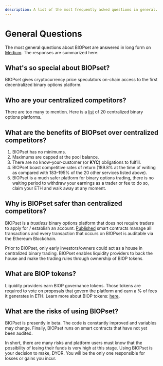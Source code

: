 ```yaml
---
description: A list of the most frequently asked questions in general.
---
```


# General Questions

The most general questions about BIOPset are answered in long form on [Medium](https://medium.com/biopset/biopbet-101-1647801107c4). The responses are summarized here.

## What's so special about BIOPset?

BIOPset gives cryptocurrency price speculators on-chain access to the first decentralized binary options platform.

## Who are your centralized competitors?

There are too many to mention. Here is a [list](https://evokefinance.com/best-binary-options-brokers/) of 20 centralized binary options platforms.

## What are the benefits of BIOPset over centralized competitors?

1. BIOPset has no minimums. 
2. Maximums are capped at the pool balance. 
3. There are no know-your-customer \(or **KYC**\) obligations to fulfill. 
4. BIOPset boast competitive  rates of return \(189.8% at the time of writing as compared with 183–195% of the 20 other services listed above\).
5. BIOPset is a much safer platform for binary options trading, there is no waiting period to withdraw your earnings as a trader or fee to do so, claim your ETH and walk away at any moment.

## Why is BIOPset safer than centralized competitors?

BIOPset is a _trustless_ binary options platform that does not require traders to apply for / establish an account. [Published](https://github.com/shalaquiana/BIOPv1-Contracts/tree/main/contracts) smart contracts manage all transactions and every transaction that occurs on BIOPset is auditable via the Ethereum Blockchain.

Prior to BIOPset, only early investors/owners could act as a house in centralized binary trading. BIOPset enables liquidity providers to back the house and make the trading rules through ownership of BIOP tokens.

## What are BIOP tokens?

Liquidity providers earn BIOP governance tokens. Those tokens are required to vote on proposals that govern the platform and earn a % of fees it generates in ETH. Learn more about BIOP tokens: [here](https://medium.com/biopset/whats-up-with-that-biop-token-554773eec46b).

## What are the risks of using BIOPset?

BIOPset is presently in beta. The code is constantly improved and variables may change. Finally, BIOPset runs on smart contracts that have not yet been audited.

In short, there are many risks and platform users must know that the possibility of losing their funds is very high at this stage. Using BIOPset is your decision to make, DYOR. You will be the only one responsible for losses or gains you incur.

